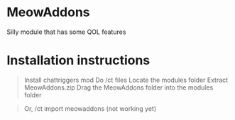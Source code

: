 # MeowAddons
Silly module that has some QOL features

# Installation instructions
> Install chattriggers mod
> Do /ct files
> Locate the modules folder
> Extract MeowAddons.zip
> Drag the MeowAddons folder into the modules folder

> Or, /ct import meowaddons (not working yet)
